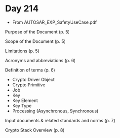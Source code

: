 # Day 214

* From AUTOSAR\_EXP\_SafetyUseCase.pdf

Purpose of the Document (p. 5)

Scope of the Document (p. 5)

Limitations (p. 5)

Acronyms and abbreviations (p. 6)

Definition of terms (p. 6)
* Crypto Driver Object
* Crypto Primitive
* Job
* Key
* Key Element
* Key Type
* Processing (Asynchronous, Synchronous)

Input documents & related standards and norms (p. 7)

Crypto Stack Overview (p. 8)
